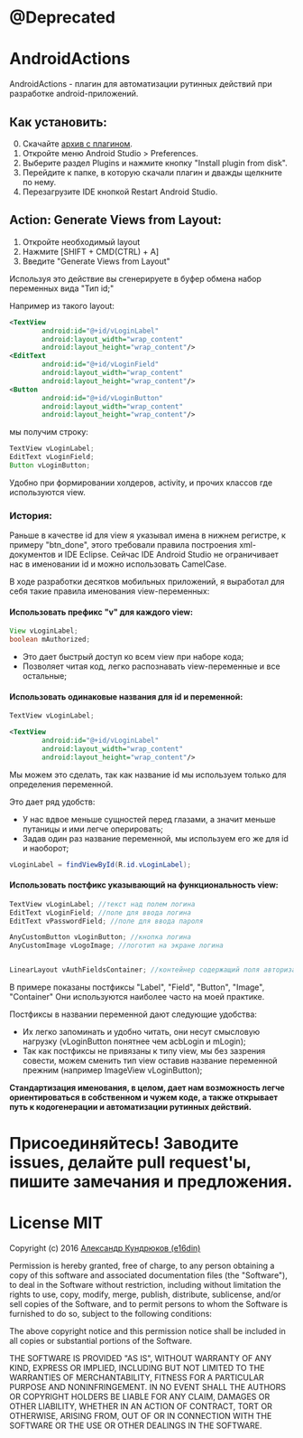 # @Deprecated 

# AndroidActions
AndroidActions - плагин для автоматизации рутинных действий при разработке android-приложений.

## Как установить:

0. Скачайте [архив с плагином](https://github.com/e16din/AndroidActions/blob/master/AndroidActions.jar).
1. Откройте меню Android Studio > Preferences.
2. Выберите раздел Plugins и нажмите кнопку "Install plugin from disk".
3. Перейдите к папке, в которую скачали плагин и дважды щелкните по нему.
4. Перезагрузите IDE кнопкой Restart Android Studio.

## Action: Generate Views from Layout:

1. Откройте необходимый layout
2. Нажмите [SHIFT + CMD(CTRL) + A]
3. Введите "Generate Views from Layout"

Используя это действие вы сгенерируете в буфер обмена набор переменных вида "Тип id;"

Например из такого layout: 
```xml
<TextView
        android:id="@+id/vLoginLabel"
        android:layout_width="wrap_content"
        android:layout_height="wrap_content"/>
<EditText
        android:id="@+id/vLoginField"
        android:layout_width="wrap_content"
        android:layout_height="wrap_content"/>
<Button
        android:id="@+id/vLoginButton"
        android:layout_width="wrap_content"
        android:layout_height="wrap_content"/> 
```
мы получим строку:
```java
TextView vLoginLabel;
EditText vLoginField;
Button vLoginButton;
```

Удобно при формировании холдеров, activity, и прочих классов где используются view.

### История:
Раньше в качестве id для view я указывал имена в нижнем регистре, к примеру "btn_done", этого требовали правила построения xml-документов и IDE Eclipse.
Сейчас IDE Android Studio не ограничивает нас в именовании id и можно использовать CamelCase. 

В ходе разработки десятков мобильных приложений, я выработал для себя такие правила именования view-переменных:

#### Использовать префикс "v" для каждого view:

```java
View vLoginLabel;
boolean mAuthorized;
```
    
* Это дает быстрый доступ ко всем view при наборе кода;
* Позволяет читая код, легко распознавать view-переменные и все остальные;


#### Использовать одинаковые названия для id и переменной:
```java
TextView vLoginLabel;
```
```xml
<TextView
        android:id="@+id/vLoginLabel"
        android:layout_width="wrap_content"
        android:layout_height="wrap_content"/>
```
        
Мы можем это сделать, так как название id мы используем только для определения переменной.

Это дает ряд удобств:       

* У нас вдвое меньше сущностей перед глазами, а значит меньше путаницы и ими легче оперировать;
* Задав один раз название переменной, мы используем его же для id и наоборот;

```java
vLoginLabel = findViewById(R.id.vLoginLabel); 
```


#### Использовать постфикс указывающий на функциональность view:

```java
TextView vLoginLabel; //текст над полем логина
EditText vLoginField; //поле для ввода логина
EditText vPasswordField; //поле для ввода пароля

AnyCustomButton vLoginButton; //кнопка логина
AnyCustomImage vLogoImage; //логотип на экране логина


LinearLayout vAuthFieldsContainer; //контейнер содержащий поля авторизации (логин, пароль)
```

В примере показаны постфиксы "Label", "Field", "Button", "Image", "Container"
Они используются наиболее часто на моей практике.

Постфиксы в названии переменной дают следующие удобства:

* Их легко запоминать и удобно читать, они несут смысловую нагрузку (vLoginButton понятнее чем acbLogin и mLogin);
* Так как постфиксы не привязаны к типу view, мы без зазрения совести, можем сменить тип view оставив название переменной прежним 
(например ImageView vLoginButton);

<b>Стандартизация именования, в целом, дает нам возможность легче ориентироваться в собственном и чужем коде, а также открывает путь к кодогенерации и автоматизации рутинных действий.</b>

# Присоединяйтесь! Заводите issues, делайте pull request'ы, пишите замечания и предложения.


# License MIT
Copyright (c) 2016 [Александр Кундрюков (e16din)](http://goo.gl/pzjc8x)

Permission is hereby granted, free of charge, to any person obtaining a copy
of this software and associated documentation files (the "Software"), to deal
in the Software without restriction, including without limitation the rights
to use, copy, modify, merge, publish, distribute, sublicense, and/or sell
copies of the Software, and to permit persons to whom the Software is
furnished to do so, subject to the following conditions:

The above copyright notice and this permission notice shall be included in all
copies or substantial portions of the Software.

THE SOFTWARE IS PROVIDED "AS IS", WITHOUT WARRANTY OF ANY KIND, EXPRESS OR
IMPLIED, INCLUDING BUT NOT LIMITED TO THE WARRANTIES OF MERCHANTABILITY,
FITNESS FOR A PARTICULAR PURPOSE AND NONINFRINGEMENT. IN NO EVENT SHALL THE
AUTHORS OR COPYRIGHT HOLDERS BE LIABLE FOR ANY CLAIM, DAMAGES OR OTHER
LIABILITY, WHETHER IN AN ACTION OF CONTRACT, TORT OR OTHERWISE, ARISING FROM,
OUT OF OR IN CONNECTION WITH THE SOFTWARE OR THE USE OR OTHER DEALINGS IN THE
SOFTWARE.
